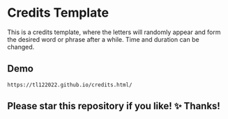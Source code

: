 # Credits Template

This is a credits template, where the letters will randomly appear and form the desired word or phrase after a while. 
Time and duration can be changed.

## Demo
```
https://tl122022.github.io/credits.html/
```

## Please star this repository if you like! &#x2728; Thanks! 
